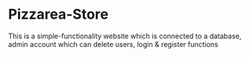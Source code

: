 # Pizzarea-Store
This is a simple-functionality website which is connected to a database, admin account which can delete users, login &amp; register functions 
